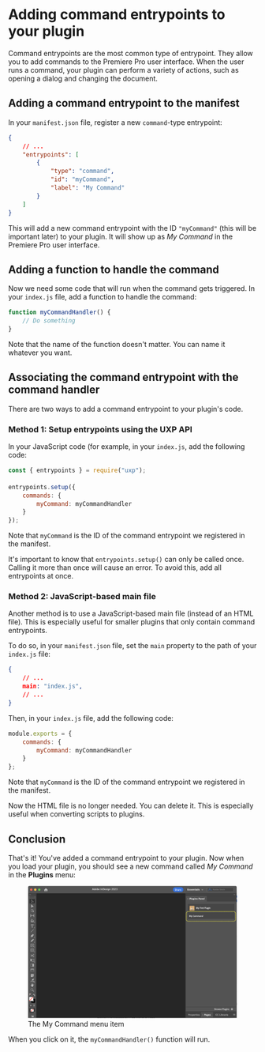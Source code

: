 # Adding command entrypoints to your plugin

Command entrypoints are the most common type of entrypoint. They allow you to add commands to the Premiere Pro user interface. When the user runs a command, your plugin can perform a variety of actions, such as opening a dialog and changing the document.

## Adding a command entrypoint to the manifest

In your `manifest.json` file, register a new `command`-type entrypoint:

```json
{
    // ...
    "entrypoints": [
        {
            "type": "command",
            "id": "myCommand",
            "label": "My Command"
        }
    ]
}
```

This will add a new command entrypoint with the ID `"myCommand"` (this will be important later) to your plugin. It will show up as _My Command_ in the Premiere Pro user interface.

## Adding a function to handle the command

Now we need some code that will run when the command gets triggered. In your `index.js` file, add a function to handle the command:

```js
function myCommandHandler() {
    // Do something
}
```

Note that the name of the function doesn't matter. You can name it whatever you want.

## Associating the command entrypoint with the command handler

There are two ways to add a command entrypoint to your plugin's code.

### Method 1: Setup entrypoints using the UXP API

In your JavaScript code (for example, in your `index.js`, add the following code:

```js
const { entrypoints } = require("uxp");

entrypoints.setup({
    commands: {
        myCommand: myCommandHandler
    }
});
```

Note that `myCommand` is the ID of the command entrypoint we registered in the manifest.

<InlineAlert slots="text" />

It's important to know that `entrypoints.setup()` can only be called once. Calling it more than once will cause an error. To avoid this, add all entrypoints at once.

### Method 2: JavaScript-based main file

Another method is to use a JavaScript-based main file (instead of an HTML file). This is especially useful for smaller plugins that only contain command entrypoints.

To do so, in your `manifest.json` file, set the `main` property to the path of your `index.js` file:

```json
{
    // ...
    main: "index.js",
    // ...
}
```

Then, in your `index.js` file, add the following code:

```js
module.exports = {
    commands: {
        myCommand: myCommandHandler
    }
};
```

Note that `myCommand` is the ID of the command entrypoint we registered in the manifest.

Now the HTML file is no longer needed. You can delete it. This is especially useful when converting scripts to plugins.

## Conclusion

That's it! You've added a command entrypoint to your plugin. Now when you load your plugin, you should see a new command called _My Command_ in the **Plugins** menu:

<figure>
  <img src="command-plugin.png" alt="Screenshot of the Plugins menu with the My Command menu item highlighted" />
  <figcaption>The My Command menu item</figcaption>
</figure>

When you click on it, the `myCommandHandler()` function will run.
